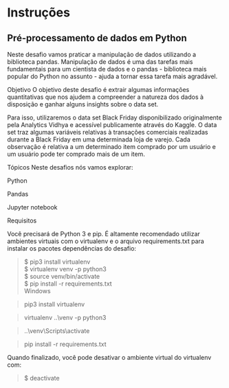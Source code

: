 # Instruções
## Pré-processamento de dados em Python
Neste desafio vamos praticar a manipulação de dados utilizando a biblioteca pandas. Manipulação de dados é uma das tarefas mais fundamentais para um cientista de dados e o pandas - biblioteca mais popular do Python no assunto - ajuda a tornar essa tarefa mais agradável.

Objetivo
O objetivo deste desafio é extrair algumas informações quantitativas que nos ajudem a compreender a natureza dos dados à disposição e ganhar alguns insights sobre o data set.

Para isso, utilizaremos o data set Black Friday disponibilizado originalmente pela Analytics Vidhya e acessível publicamente através do Kaggle. O data set traz algumas variáveis relativas à transações comerciais realizadas durante a Black Friday em uma determinada loja de varejo. Cada observação é relativa a um determinado item comprado por um usuário e um usuário pode ter comprado mais de um item.

Tópicos
Neste desafios nós vamos explorar:

Python 

Pandas 

Jupyter notebook 

Requisitos 

Você precisará de Python 3 e pip. É altamente recomendado utilizar ambientes virtuais com o virtualenv e o arquivo requirements.txt para instalar os pacotes dependências do desafio:


> $ pip3 install virtualenv  
> $ virtualenv venv -p python3  
> $ source venv/bin/activate  
> $ pip install -r requirements.txt  
Windows

> pip3 install virtualenv 

> virtualenv ..\venv -p python3 

> ..\venv\Scripts\activate 

> pip install -r requirements.txt 

Quando finalizado, você pode desativar o ambiente virtual do virtualenv com:

> $ deactivate
